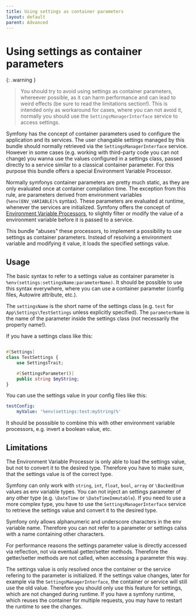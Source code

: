```yaml
---
title: Using settings as container parameters
layout: default
parent: Advanced
---
```


# Using settings as container parameters

{: .warning }
> You should try to avoid using settings as container parameters, whereever possible, as it can harm performance and can lead to weird effects (be sure to read the limitations section!). This is intended only as workaround for cases, where you can not avoid it, normally you should use the `SettingsManagerInterface` service to access settings.

Symfony has the concept of container parameters used to configure the application and its services. The user changable settings managed by this bundle should normally retrieved via the `SettingsManagerInterface` service. However in some cases (e.g. working with third-party code you can not change) you wanna use the values configured in a settings class, passed directly to a service similar to a classical container parameter. For this purpose this bundle offers a special Environment Variable Processor. 

Normally symfonys container parameters are pretty much static, as they are only evaluated once at container compilation time. The exception from this rule, are parameters derived from environment variables (`%env(ENV_VARIABLE)%` syntax). These parameters are evaluated at runtime, whenever the services are initialized. Symfony offers the concept of [Environment Variable Processors](https://symfony.com/doc/current/configuration/env_var_processors.html), to slightly filter or modify the value of a environment variable before it is passed to a service.

This bundle "abuses" these processors, to implement a possibility to use settings as container parameters. Instead of resolving a environment variable and modifying it value, it loads the specified settings value.

## Usage

The basic syntax to refer to a settings value as container parameter is `%env(settings:settingsName:parameterName)`. It should be possible to use this syntax everywhere, where you can use a container parameter (config files, Autowire attribute, etc.).

The `settingsName` is the short name of the settings class (e.g. `test` for `App\Settings\TestSettings` unless explicitly specified). The `parameterName` is the name of the parameter inside the settings class (not necessarily the property name!).

If you have a settings class like this:

```php

#[Settings]
class TestSettings {
    use SettingsTrait;

    #[SettingsParameter()]
    public string $myString;
}
```

You can use the settings value in your config files like this:

```yaml
testConfig:
    myValue: '%env(settings:test:myString)%'
```

It should be posssible to combine this with other environment variable processors, e.g. invert a boolean value, etc.

## Limitations

The Environment Variable Processor is only able to load the settings value, but not to convert it to the desired type. Therefore you have to make sure, that the settings value is of the correct type.


Symfony can only work with `string`, `int`, `float`, `bool`, `array` or `\BackedEnum` values as env variable types. You can not inject an settings parameter of any other type (e.g. `\DateTime` or `\DateTimeImmutable`). If you need to use a more complex type, you have to use the `SettingsManagerInterface` service to retrieve the settings value and convert it to the desired type.


Symfony only allows alphanumeric and underscore characters in the env variable name. Therefore you can not refer to a parameter or settings calss with a name containing other characters.

For performance reasons the settings parameter value is directly accessed via reflection, not via eventual getter/setter methods. Therefore the getter/setter methods are not called, when accessing a parameter this way.

The settings value is only resolved once the container or the service refering to the parameter is initialized. If the settings value changes, later for example via the `SettingsManagerInterface`, the container or service will still use the old value. Therefore you should only use this feature for settings, which are not changed during runtime. If you have a symfony runtime, which reuses the container for multiple requests, you may have to restart the runtime to see the changes.